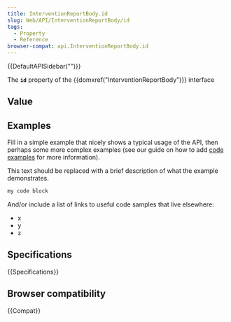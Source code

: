 ```yaml
---
title: InterventionReportBody.id
slug: Web/API/InterventionReportBody/id
tags:
  - Property
  - Reference
browser-compat: api.InterventionReportBody.id
---
```

{{DefaultAPISidebar("")}}

The **`id`** property of the {{domxref("InterventionReportBody")}} interface 

## Value



## Examples

Fill in a simple example that nicely shows a typical usage of the API, then perhaps some more complex examples (see our guide on how to add [code examples](/en-US/docs/MDN/Contribute/Structures/Code_examples) for more information).

This text should be replaced with a brief description of what the example demonstrates.

```js
my code block
```

And/or include a list of links to useful code samples that live elsewhere:

*   x
*   y
*   z

## Specifications

{{Specifications}}

## Browser compatibility

{{Compat}}


